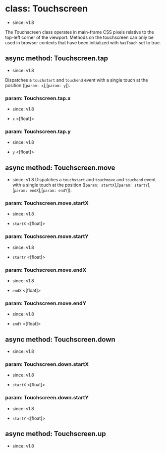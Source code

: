 # class: Touchscreen
* since: v1.8

The Touchscreen class operates in main-frame CSS pixels relative to the top-left corner of the viewport. Methods on the
touchscreen can only be used in browser contexts that have been initialized with `hasTouch` set to true.

## async method: Touchscreen.tap
* since: v1.8

Dispatches a `touchstart` and `touchend` event with a single touch at the position ([`param: x`],[`param: y`]).

### param: Touchscreen.tap.x
* since: v1.8
- `x` <[float]>

### param: Touchscreen.tap.y
* since: v1.8
- `y` <[float]>


## async method: Touchscreen.move
* since: v1.8
Dispatches a `touchstart` and `touchmove` and `touchend` event with a single touch at the position ([`param: startX`],[`param: startY`],[`param: endX`],[`param: endY`]).
### param: Touchscreen.move.startX
* since: v1.8
- `startX` <[float]>

### param: Touchscreen.move.startY
* since: v1.8
- `startY` <[float]>
### param: Touchscreen.move.endX
* since: v1.8
- `endX` <[float]>

### param: Touchscreen.move.endY
* since: v1.8
- `endY` <[float]>

## async method: Touchscreen.down
* since: v1.8
### param: Touchscreen.down.startX
* since: v1.8
- `startX` <[float]>

### param: Touchscreen.down.startY
* since: v1.8
- `startY` <[float]>

## async method: Touchscreen.up
* since: v1.8